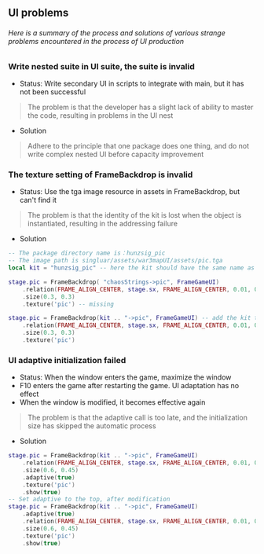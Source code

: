 ## UI problems

###### Here is a summary of the process and solutions of various strange problems encountered in the process of UI production

### Write nested suite in UI suite, the suite is invalid

* Status: Write secondary UI in scripts to integrate with main, but it has not been successful

> The problem is that the developer has a slight lack of ability to master the code, resulting in problems in the UI
> nest

* Solution

> Adhere to the principle that one package does one thing, and do not write complex nested UI before capacity
> improvement

### The texture setting of FrameBackdrop is invalid

* Status: Use the tga image resource in assets in FrameBackdrop, but can't find it

> The problem is that the identity of the kit is lost when the object is instantiated, resulting in the addressing
> failure

* Solution

```lua
-- The package directory name is：hunzsig_pic
-- The image path is singluar/assets/war3mapUI/assets/pic.tga
local kit = "hunzsig_pic" -- here the kit should have the same name as the directory

stage.pic = FrameBackdrop( "chaosStrings->pic", FrameGameUI)
    .relation(FRAME_ALIGN_CENTER, stage.sx, FRAME_ALIGN_CENTER, 0.01, 0)
    .size(0.3, 0.3)
    .texture('pic') -- missing

stage.pic = FrameBackdrop(kit .. "->pic", FrameGameUI) -- add the kit to the index segment and split it with ->
    .relation(FRAME_ALIGN_CENTER, stage.sx, FRAME_ALIGN_CENTER, 0.01, 0)
    .size(0.3, 0.3)
    .texture('pic')
```

### UI adaptive initialization failed

* Status: When the window enters the game, maximize the window
* F10 enters the game after restarting the game. UI adaptation has no effect
* When the window is modified, it becomes effective again

> The problem is that the adaptive call is too late, and the initialization size has skipped the automatic process

* Solution

```lua
stage.pic = FrameBackdrop(kit .. "->pic", FrameGameUI)
    .relation(FRAME_ALIGN_CENTER, stage.sx, FRAME_ALIGN_CENTER, 0.01, 0)
    .size(0.6, 0.45)
    .adaptive(true)
    .texture('pic')
    .show(true)
-- Set adaptive to the top, after modification
stage.pic = FrameBackdrop(kit .. "->pic", FrameGameUI)
    .adaptive(true)
    .relation(FRAME_ALIGN_CENTER, stage.sx, FRAME_ALIGN_CENTER, 0.01, 0)
    .size(0.6, 0.45)
    .texture('pic')
    .show(true)
```


